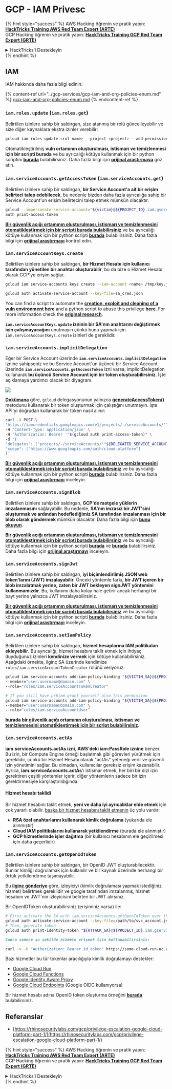 # GCP - IAM Privesc

{% hint style="success" %}
AWS Hacking öğrenin ve pratik yapın:<img src="/.gitbook/assets/image.png" alt="" data-size="line">[**HackTricks Training AWS Red Team Expert (ARTE)**](https://training.hacktricks.xyz/courses/arte)<img src="/.gitbook/assets/image.png" alt="" data-size="line">\
GCP Hacking öğrenin ve pratik yapın: <img src="/.gitbook/assets/image (2).png" alt="" data-size="line">[**HackTricks Training GCP Red Team Expert (GRTE)**<img src="/.gitbook/assets/image (2).png" alt="" data-size="line">](https://training.hacktricks.xyz/courses/grte)

<details>

<summary>HackTricks'i Destekleyin</summary>

* [**abonelik planlarını**](https://github.com/sponsors/carlospolop) kontrol edin!
* **💬 [**Discord grubuna**](https://discord.gg/hRep4RUj7f) veya [**telegram grubuna**](https://t.me/peass) katılın ya da **Twitter'da** 🐦 [**@hacktricks\_live**](https://twitter.com/hacktricks\_live)** takip edin.**
* **HackTricks'e PR göndererek hacking ipuçlarını paylaşın** [**HackTricks**](https://github.com/carlospolop/hacktricks) ve [**HackTricks Cloud**](https://github.com/carlospolop/hacktricks-cloud) github depolarına.

</details>
{% endhint %}

## IAM

IAM hakkında daha fazla bilgi edinin:

{% content-ref url="../gcp-services/gcp-iam-and-org-policies-enum.md" %}
[gcp-iam-and-org-policies-enum.md](../gcp-services/gcp-iam-and-org-policies-enum.md)
{% endcontent-ref %}

### `iam.roles.update` (`iam.roles.get`)

Belirtilen izinlere sahip bir saldırgan, size atanmış bir rolü güncelleyebilir ve size diğer kaynaklara ekstra izinler verebilir:
```bash
gcloud iam roles update <rol name> --project <project> --add-permissions <permission>
```
Otomatikleştirilmiş **vuln ortamının oluşturulması, istismarı ve temizlenmesi için bir scripti burada** ve bu ayrıcalığı kötüye kullanmak için bir python scriptini [**burada**](https://github.com/RhinoSecurityLabs/GCP-IAM-Privilege-Escalation/blob/master/ExploitScripts/iam.roles.update.py) bulabilirsiniz. Daha fazla bilgi için [**orijinal araştırmaya**](https://rhinosecuritylabs.com/gcp/privilege-escalation-google-cloud-platform-part-1/) göz atın.

### `iam.serviceAccounts.getAccessToken` (`iam.serviceAccounts.get`)

Belirtilen izinlere sahip bir saldırgan, **bir Service Account'a ait bir erişim belirteci talep edebilecek**, bu nedenle bizden daha fazla ayrıcalığa sahip bir Service Account'un erişim belirtecini talep etmek mümkün olacaktır.
```bash
gcloud --impersonate-service-account="${victim}@${PROJECT_ID}.iam.gserviceaccount.com" \
auth print-access-token
```
[**Bir güvenlik açığı ortamının oluşturulması, istismarı ve temizlenmesini otomatikleştirmek için bir scripti burada bulabilirsiniz**](https://github.com/carlospolop/gcp\_privesc\_scripts/blob/main/tests/4-iam.serviceAccounts.getAccessToken.sh) ve bu ayrıcalığı kötüye kullanmak için bir python scripti [**burada**](https://github.com/RhinoSecurityLabs/GCP-IAM-Privilege-Escalation/blob/master/ExploitScripts/iam.serviceAccounts.getAccessToken.py) bulabilirsiniz. Daha fazla bilgi için [**orijinal araştırmayı**](https://rhinosecuritylabs.com/gcp/privilege-escalation-google-cloud-platform-part-1/) kontrol edin.

### `iam.serviceAccountKeys.create`

Belirtilen izinlere sahip bir saldırgan, **bir Hizmet Hesabı için kullanıcı tarafından yönetilen bir anahtar oluşturabilir**, bu da bize o Hizmet Hesabı olarak GCP'ye erişim sağlar.
```bash
gcloud iam service-accounts keys create --iam-account <name> /tmp/key.json

gcloud auth activate-service-account --key-file=sa_cred.json
```
You can find a script to automate the [**creation, exploit and cleaning of a vuln environment here**](https://github.com/carlospolop/gcp\_privesc\_scripts/blob/main/tests/3-iam.serviceAccountKeys.create.sh) and a python script to abuse this privilege [**here**](https://github.com/RhinoSecurityLabs/GCP-IAM-Privilege-Escalation/blob/master/ExploitScripts/iam.serviceAccountKeys.create.py). For more information check the [**original research**](https://rhinosecuritylabs.com/gcp/privilege-escalation-google-cloud-platform-part-1/).

**`iam.serviceAccountKeys.update` izninin bir SA'nın anahtarını değiştirmek için çalışmayacağını** unutmayın çünkü bunu yapmak için `iam.serviceAccountKeys.create` izinleri de gereklidir.

### `iam.serviceAccounts.implicitDelegation`

Eğer bir Service Account üzerinde **`iam.serviceAccounts.implicitDelegation`** iznine sahipseniz ve bu Service Account'un üçüncü bir Service Account üzerinde **`iam.serviceAccounts.getAccessToken`** izni varsa, implicitDelegation kullanarak **bu üçüncü Service Account için bir token oluşturabilirsiniz**. İşte açıklamaya yardımcı olacak bir diyagram.

![](https://rhinosecuritylabs.com/wp-content/uploads/2020/04/image2-500x493.png)

[**Dokümana**](https://cloud.google.com/iam/docs/understanding-service-accounts) göre, `gcloud` delegasyonunun yalnızca [**generateAccessToken()**](https://cloud.google.com/iam/credentials/reference/rest/v1/projects.serviceAccounts/generateAccessToken) metodunu kullanarak bir token oluşturmak için çalıştığını unutmayın. İşte API'yi doğrudan kullanarak bir token nasıl alınır:
```bash
curl -X POST \
'https://iamcredentials.googleapis.com/v1/projects/-/serviceAccounts/'"${TARGET_SERVICE_ACCOUNT}"':generateAccessToken' \
-H 'Content-Type: application/json' \
-H 'Authorization: Bearer '"$(gcloud auth print-access-token)" \
-d '{
"delegates": ["projects/-/serviceAccounts/'"${DELEGATED_SERVICE_ACCOUNT}"'"],
"scope": ["https://www.googleapis.com/auth/cloud-platform"]
}'
```
[**Bir güvenlik açığı ortamının oluşturulması, istismarı ve temizlenmesini otomatikleştirmek için bir scripti burada bulabilirsiniz**](https://github.com/carlospolop/gcp\_privesc\_scripts/blob/main/tests/5-iam.serviceAccounts.implicitDelegation.sh) ve bu ayrıcalığı kötüye kullanmak için bir python scripti [**burada**](https://github.com/RhinoSecurityLabs/GCP-IAM-Privilege-Escalation/blob/master/ExploitScripts/iam.serviceAccounts.implicitDelegation.py) bulabilirsiniz. Daha fazla bilgi için [**orijinal araştırmayı**](https://rhinosecuritylabs.com/gcp/privilege-escalation-google-cloud-platform-part-1/) inceleyin.

### `iam.serviceAccounts.signBlob`

Belirtilen izinlere sahip bir saldırgan, **GCP'de rastgele yüklerin imzalanmasını** sağlayabilir. Bu nedenle, **SA'nın imzasız bir JWT'sini oluşturmak ve ardından hedeflediğimiz SA tarafından imzalanması için bir blob olarak göndermek** mümkün olacaktır. Daha fazla bilgi için [**bunu okuyun**](https://medium.com/google-cloud/using-serviceaccountactor-iam-role-for-account-impersonation-on-google-cloud-platform-a9e7118480ed).

[**Bir güvenlik açığı ortamının oluşturulması, istismarı ve temizlenmesini otomatikleştirmek için bir scripti burada bulabilirsiniz**](https://github.com/carlospolop/gcp\_privesc\_scripts/blob/main/tests/6-iam.serviceAccounts.signBlob.sh) ve bu ayrıcalığı kötüye kullanmak için bir python scripti [**burada**](https://github.com/RhinoSecurityLabs/GCP-IAM-Privilege-Escalation/blob/master/ExploitScripts/iam.serviceAccounts.signBlob-accessToken.py) ve [**burada**](https://github.com/RhinoSecurityLabs/GCP-IAM-Privilege-Escalation/blob/master/ExploitScripts/iam.serviceAccounts.signBlob-gcsSignedUrl.py) bulabilirsiniz. Daha fazla bilgi için [**orijinal araştırmayı**](https://rhinosecuritylabs.com/gcp/privilege-escalation-google-cloud-platform-part-1/) inceleyin.

### `iam.serviceAccounts.signJwt`

Belirtilen izinlere sahip bir saldırgan, **iyi biçimlendirilmiş JSON web token'larını (JWT) imzalayabilir**. Önceki yöntemle farkı, **bir JWT içeren bir blob imzalatmak yerine, zaten bir JWT bekleyen signJWT yöntemini kullanmamızdır**. Bu, kullanımı daha kolay hale getirir ancak herhangi bir bayt yerine yalnızca JWT imzalayabilirsiniz.

[**Bir güvenlik açığı ortamının oluşturulması, istismarı ve temizlenmesini otomatikleştirmek için bir scripti burada bulabilirsiniz**](https://github.com/carlospolop/gcp\_privesc\_scripts/blob/main/tests/7-iam.serviceAccounts.signJWT.sh) ve bu ayrıcalığı kötüye kullanmak için bir python scripti [**burada**](https://github.com/RhinoSecurityLabs/GCP-IAM-Privilege-Escalation/blob/master/ExploitScripts/iam.serviceAccounts.signJWT.py) bulabilirsiniz. Daha fazla bilgi için [**orijinal araştırmayı**](https://rhinosecuritylabs.com/gcp/privilege-escalation-google-cloud-platform-part-1/) inceleyin.

### `iam.serviceAccounts.setIamPolicy` <a href="#iam.serviceaccounts.setiampolicy" id="iam.serviceaccounts.setiampolicy"></a>

Belirtilen izinlere sahip bir saldırgan, **hizmet hesaplarına IAM politikaları ekleyebilir**. Bu ayrıcalığı, hizmet hesabını taklit etmek için ihtiyaç duyduğunuz izinleri **kendinize vermek** için kötüye kullanabilirsiniz. Aşağıdaki örnekte, ilginç SA üzerinde kendimize `roles/iam.serviceAccountTokenCreator` rolünü veriyoruz:
```bash
gcloud iam service-accounts add-iam-policy-binding "${VICTIM_SA}@${PROJECT_ID}.iam.gserviceaccount.com" \
--member="user:username@domain.com" \
--role="roles/iam.serviceAccountTokenCreator"

# If you still have prblem grant yourself also this permission
gcloud iam service-accounts add-iam-policy-binding "${VICTIM_SA}@${PROJECT_ID}.iam.gserviceaccount.com" \ \
--member="user:username@domain.com" \
--role="roles/iam.serviceAccountUser"
```
[**burada bir güvenlik açığı ortamının oluşturulması, istismarı ve temizlenmesini otomatikleştirmek için bir script bulabilirsiniz**](https://github.com/carlospolop/gcp\_privesc\_scripts/blob/main/tests/d-iam.serviceAccounts.setIamPolicy.sh)**.**

### `iam.serviceAccounts.actAs`

**iam.serviceAccounts.actAs izni**, **AWS'deki iam:PassRole iznine** benzer. Bu izin, bir Compute Engine örneği başlatmak gibi görevleri yürütmek için gereklidir, çünkü bir Hizmet Hesabı olarak "actAs" yeteneği verir ve güvenli izin yönetimini sağlar. Bu olmadan, kullanıcılar gereksiz erişim kazanabilir. Ayrıca, **iam.serviceAccounts.actAs**'ı istismar etmek, her biri bir dizi izin gerektiren çeşitli yöntemler içerir, diğer yöntemlerin sadece bir izin gerektirmesiyle karşılaştırıldığında.

#### Hizmet hesabı taklidi <a href="#service-account-impersonation" id="service-account-impersonation"></a>

Bir hizmet hesabını taklit etmek, **yeni ve daha iyi ayrıcalıklar elde etmek** için çok yararlı olabilir. [başka bir hizmet hesabını taklit etmenin](https://cloud.google.com/iam/docs/understanding-service-accounts#impersonating\_a\_service\_account) üç yolu vardır:

* **RSA özel anahtarlarını kullanarak kimlik doğrulama** (yukarıda ele alınmıştır)
* **Cloud IAM politikalarını kullanarak yetkilendirme** (burada ele alınmıştır)
* **GCP hizmetlerinde işler dağıtma** (bir kullanıcı hesabının ele geçirilmesi için daha geçerlidir)

### `iam.serviceAccounts.getOpenIdToken`

Belirtilen izinlere sahip bir saldırgan, bir OpenID JWT oluşturabilecektir. Bunlar kimliği doğrulamak için kullanılır ve bir kaynak üzerinde herhangi bir örtük yetkilendirme taşımayabilir.

Bu [**ilginç gönderiye**](https://medium.com/google-cloud/authenticating-using-google-openid-connect-tokens-e7675051213b) göre, izleyiciyi (kimlik doğrulaması yapmak istediğiniz hizmet) belirtmek gereklidir ve google tarafından imzalanmış, hizmet hesabını ve JWT'nin izleyicisini belirten bir JWT alırsınız.

Bir OpenIDToken oluşturabilirsiniz (erişiminiz varsa) ile:
```bash
# First activate the SA with iam.serviceAccounts.getOpenIdToken over the other SA
gcloud auth activate-service-account --key-file=/path/to/svc_account.json
# Then, generate token
gcloud auth print-identity-token "${ATTACK_SA}@${PROJECT_ID}.iam.gserviceaccount.com" --audiences=https://example.com
```
```markdown
Sonra sadece şu şekilde hizmete erişmek için kullanabilirsiniz:
```
```bash
curl -v -H "Authorization: Bearer id_token" https://some-cloud-run-uc.a.run.app
```
Bazı hizmetler bu tür tokenlar aracılığıyla kimlik doğrulamayı destekler:

* [Google Cloud Run](https://cloud.google.com/run/)
* [Google Cloud Functions](https://cloud.google.com/functions/docs/)
* [Google Identity Aware Proxy](https://cloud.google.com/iap/docs/authentication-howto)
* [Google Cloud Endpoints](https://cloud.google.com/endpoints/docs/openapi/authenticating-users-google-id) (Google OIDC kullanıyorsa)

Bir hizmet hesabı adına OpenID token oluşturma örneğini [**burada**](https://github.com/carlospolop-forks/GCP-IAM-Privilege-Escalation/blob/master/ExploitScripts/iam.serviceAccounts.getOpenIdToken.py) bulabilirsiniz.

## Referanslar

* [https://rhinosecuritylabs.com/gcp/privilege-escalation-google-cloud-platform-part-1/](https://rhinosecuritylabs.com/gcp/privilege-escalation-google-cloud-platform-part-1/)

{% hint style="success" %}
AWS Hacking öğrenin ve pratik yapın:<img src="/.gitbook/assets/image.png" alt="" data-size="line">[**HackTricks Training AWS Red Team Expert (ARTE)**](https://training.hacktricks.xyz/courses/arte)<img src="/.gitbook/assets/image.png" alt="" data-size="line">\
GCP Hacking öğrenin ve pratik yapın: <img src="/.gitbook/assets/image (2).png" alt="" data-size="line">[**HackTricks Training GCP Red Team Expert (GRTE)**<img src="/.gitbook/assets/image (2).png" alt="" data-size="line">](https://training.hacktricks.xyz/courses/grte)

<details>

<summary>HackTricks'i Destekleyin</summary>

* [**abonelik planlarını**](https://github.com/sponsors/carlospolop) kontrol edin!
* **Katılın** 💬 [**Discord grubuna**](https://discord.gg/hRep4RUj7f) veya [**telegram grubuna**](https://t.me/peass) veya **bizi Twitter'da** 🐦 [**@hacktricks\_live**](https://twitter.com/hacktricks\_live)**'da takip edin.**
* **HackTricks ve** [**HackTricks Cloud**](https://github.com/carlospolop/hacktricks-cloud) **github depolarına PR göndererek hacking ipuçlarını paylaşın.**

</details>
{% endhint %}
